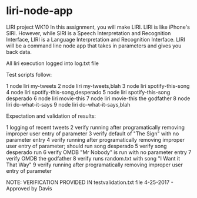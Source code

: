 # liri-node-app
LIRI project WK10
In this assignment, you will make LIRI. LIRI is like iPhone's SIRI. However, while SIRI is a Speech Interpretation and Recognition Interface, LIRI is a Language Interpretation and Recognition Interface. LIRI will be a command line node app that takes in parameters and gives you back data.

All liri execution logged into log.txt file 

Test scripts follow:

1	node liri  my-tweets
2	node liri  my-tweets,blah
3	node liri  spotify-this-song
4	node liri  spotify-this-song,desperado
5	node liri  spotify-this-song desperado
6	node liri  movie-this
7	node liri  movie-this the godfather
8	node liri  do-what-it-says
9	node liri  do-what-it-says,blah

Expectation and validation of results:

1	logging of recent tweets
2	verify running after programatically removing improper user entry of parameter
3	verify default of "The Sign" with no parameter entry
4	verify running after programatically removing improper user entry of parameter; should run song desperado
5	verify song desperado run
6	verify OMDB "Mr Nobody" is run with no parameter entry
7	verify OMDB the godfather
8	verify runs random.txt with song "I Want it That Way"
9	verify running after programatically removing improper user entry of parameter

NOTE: VERIFICATION PROVIDED IN testvalidation.txt file 4-25-2017 - Approved by Davis
